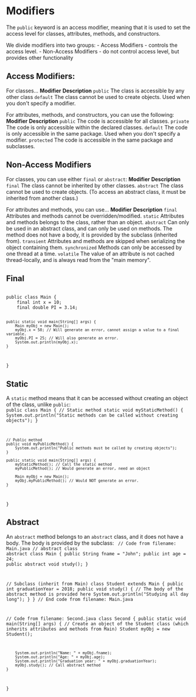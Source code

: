 # Modifiers
The `public` keyword is an access modifier, meaning that it is used to set the access level for classes, attributes, methods, and constructors.

We divide modifiers into two groups:
    - Access Modifiers - controls the access level.
    - Non-Access Modifiers - do not control access level, but provides other functionality

## Access Modifiers:
For classes...
**Modifier**     **Description**
`public`        The class is accessible by any other class
`default`       The class cannot be used to create objects. Used when you don't specify a modifier.

For attributes, methods, and constructors, you can use the following:
**Modifier**     **Description**
`public`        The code is accessible for all classes.
`private`       The code is only accessible within the declared classes.
`default`       The code is only accessible in the same package. Used when you don't specify a modifier.
`protected`     The code is accessible in the same package and subclasses.

## Non-Access Modifiers
For classes, you can use either `final` or `abstract`:
**Modifier**     **Description**
`final`         The class cannot be inherited by other classes.
`abstract`      The class cannot be used to create objects. (To access an abstract class, it must be inherited from another class.)

For attributes and methods, you can use...
**Modifier**     **Description**
`final`         Attributes and methods cannot be overridden/modified.
`static`        Attributes and methods belongs to the class, rather than an object.
`abstract`      Can only be used in an abstract class, and can only be used on methods. The method does not have a body, it is provided by the subclass (inherited from).
`transient`     Attributes and methods are skipped when serializing the object containing them.
`synchronized`  Methods can only be accessed by one thread at a time.
`volatile`      The value of an attribute is not cached thread-locally, and is always read from the "main memory".

## Final
<code>
public class Main {
    final int x = 10;
    final double PI = 3.14;

    public static void main(String[] args) {
        Main myObj = new Main();
        myObj.x = 50; // Will generate an error, cannot assign a value to a final variable.
        myObj.PI = 25; // Will also generate an error.
        System.out.println(myObj.x);
    }
}
</code>

## Static
A `static` method means that it can be accessed without creating an object of the class, unlike `public`:
<code>
public class Main {
    // Static method
    static void myStaticMethod() {
        System.out.println("Static methods can be called without creating objects");
    }

    // Public method
    public void myPublicMethod() {
        System.out.println("Public methods must be called by creating objects");
    }

    public static void main(String[] args) {
        myStaticMethod(); // Call the static method
        myPublicMethod(); // Would generate an error, need an object

        Main myObj = new Main();
        myObj.myPublicMethod(); // Would NOT generate an error.
    }
}
</code>

## Abstract
An `abstract` method belongs to an `abstract` class, and it does not have a body. The body is provided by the subclass:
<code>
// Code from filename: Main.java
// abstract class
abstract class Main {
    public String fname = "John";
    public int age = 24;
    public abstract void study();
}

// Subclass (inherit from Main)
class Student extends Main {
    public int graduationYear = 2018;
    public void study() { // The body of the abstract method is provided here
        System.out.println("Studying all day long");
    }
}
// End code from filename: Main.java

// Code from filename: Second.java
class Second {
    public static void main(String[] args) {
        // Create an object of the Student class (which inherits attributes and methods from Main)
        Student myObj = new Student();

        System.out.println("Name: " + myObj.fname);
        System.out.println("Age: " + myObj.age);
        System.out.println("Graduation year: " + myObj.graduationYear);
        myObj.study(); // Call abstract method
    }
}
</code>